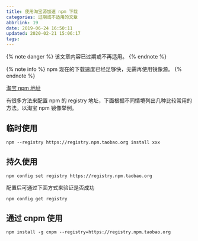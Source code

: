 ```yaml
---
title: 使用淘宝源加速 npm 下载
categories: 过期或不适用的文章
abbrlink: 19
date: 2019-06-24 16:50:11
updated: 2020-02-21 15:06:17
tags:
---
```

{% note danger %}
该文章内容已过期或不再适用。
{% endnote %}

{% note info %}
npm 现在的下载速度已经足够快，无需再使用镜像源。
{% endnote %}

[淘宝 npm 地址](http://npm.taobao.org/)

有很多方法来配置 npm 的 registry 地址，下面根据不同情境列出几种比较常用的方法。以淘宝 npm 镜像举例。

## 临时使用

```
npm --registry https://registry.npm.taobao.org install xxx
```

## 持久使用

```
npm config set registry https://registry.npm.taobao.org
```

配置后可通过下面方式来验证是否成功

```
npm config get registry
```

## 通过 cnpm 使用

```
npm install -g cnpm --registry=https://registry.npm.taobao.org
```
